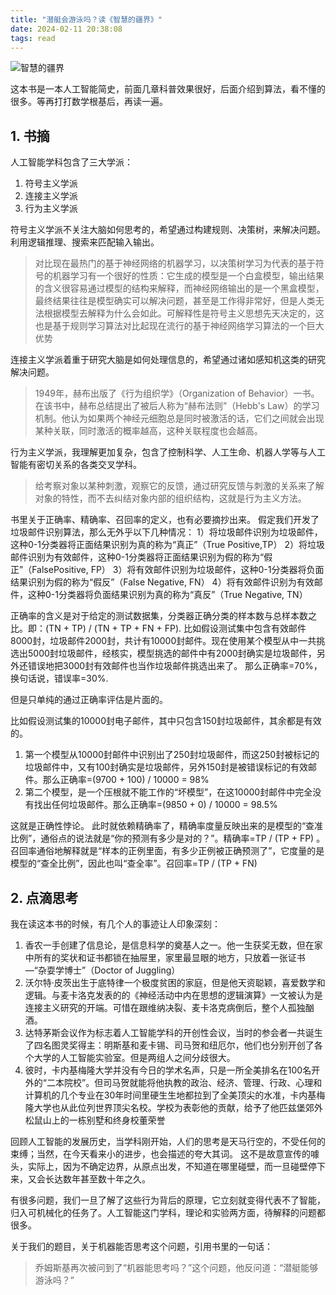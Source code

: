 ```yaml
---
title: "潜艇会游泳吗？读《智慧的疆界》"
date: 2024-02-11 20:38:08
tags: read
---
```

![智慧的疆界](https://izualzhy.cn/assets/images/book/s29923729.jpg)

这本书是一本人工智能简史，前面几章科普效果很好，后面介绍到算法，看不懂的很多。等再打打数学根基后，再读一遍。


## 1. 书摘

人工智能学科包含了三大学派：
1. 符号主义学派
2. 连接主义学派
3. 行为主义学派

符号主义学派不关注大脑如何思考的，希望通过构建规则、决策树，来解决问题。利用逻辑推理、搜索来匹配输入输出。

> 对比现在最热门的基于神经网络的机器学习，以决策树学习为代表的基于符号的机器学习有一个很好的性质：它生成的模型是一个白盒模型，输出结果的含义很容易通过模型的结构来解释，而神经网络输出的是一个黑盒模型，最终结果往往是模型确实可以解决问题，甚至是工作得非常好，但是人类无法根据模型去解释为什么会如此。可解释性是符号主义思想先天决定的，这也是基于规则学习算法对比起现在流行的基于神经网络学习算法的一个巨大优势

连接主义学派着重于研究大脑是如何处理信息的，希望通过诸如感知机这类的研究解决问题。

> 1949年，赫布出版了《行为组织学》（Organization of Behavior）一书。在该书中，赫布总结提出了被后人称为“赫布法则”（Hebb's Law）的学习机制。他认为如果两个神经元细胞总是同时被激活的话，它们之间就会出现某种关联，同时激活的概率越高，这种关联程度也会越高。

行为主义学派，我理解更加复杂，包含了控制科学、人工生命、机器人学等与人工智能有密切关系的各类交叉学科。

> 给考察对象以某种刺激，观察它的反馈，通过研究反馈与刺激的关系来了解对象的特性，而不去纠结对象内部的组织结构，这就是行为主义方法。

书里关于正确率、精确率、召回率的定义，也有必要摘抄出来。 假定我们开发了垃圾邮件识别算法，那么无外乎以下几种情况：
1）将垃圾邮件识别为垃圾邮件，这种0-1分类器将正面结果识别为真的称为“真正”（True Positive,TP）
2）将垃圾邮件识别为有效邮件，这种0-1分类器将正面结果识别为假的称为“假正”（FalsePositive, FP）
3）将有效邮件识别为垃圾邮件，这种0-1分类器将负面结果识别为假的称为“假反”（False Negative, FN）
4）将有效邮件识别为有效邮件，这种0-1分类器将负面结果识别为真的称为“真反”（True Negative, TN）

正确率的含义是对于给定的测试数据集，分类器正确分类的样本数与总样本数之比。即：(TN + TP) / (TN + TP + FN + FP). 比如假设测试集中包含有效邮件8000封，垃圾邮件2000封，共计有10000封邮件。现在使用某个模型从中一共挑选出5000封垃圾邮件，经核实，模型挑选的邮件中有2000封确实是垃圾邮件，另外还错误地把3000封有效邮件也当作垃圾邮件挑选出来了。 那么正确率=70%，换句话说，错误率=30%.

但是只单纯的通过正确率评估是片面的。

比如假设测试集的10000封电子邮件，其中只包含150封垃圾邮件，其余都是有效的。
1. 第一个模型从10000封邮件中识别出了250封垃圾邮件，而这250封被标记的垃圾邮件中，又有100封确实是垃圾邮件，另外150封是被错误标记的有效邮件。那么正确率=(9700 + 100) / 10000 = 98%
2. 第二个模型，是一个压根就不能工作的“坏模型”，在这10000封邮件中完全没有找出任何垃圾邮件。那么正确率=(9850 + 0) / 10000 = 98.5%

这就是正确性悖论。 此时就依赖精确率了，精确率度量反映出来的是模型的“查准比例”，通俗点的说法就是“你的预测有多少是对的？”。精确率=TP / (TP + FP) 。 召回率通俗地解释就是“样本的正例里面，有多少正例被正确预测了”，它度量的是模型的“查全比例”，因此也叫“查全率”。召回率=TP / (TP + FN)

## 2. 点滴思考

我在读这本书的时候，有几个人的事迹让人印象深刻：
1. 香农一手创建了信息论，是信息科学的奠基人之一。他一生获奖无数，但在家中所有的奖状和证书都锁在抽屉里，家里最显眼的地方，只放着一张证书—“杂耍学博士”（Doctor of Juggling）
2. 沃尔特·皮茨出生于底特律一个极度贫困的家庭，但是他天资聪颖，喜爱数学和逻辑。与麦卡洛克发表的的《神经活动中内在思想的逻辑演算》一文被认为是连接主义研究的开端。可惜在跟维纳决裂、麦卡洛克病倒后，整个人孤独酗酒。
3. 达特茅斯会议作为标志着人工智能学科的开创性会议，当时的参会者一共诞生了四名图灵奖得主：明斯基和麦卡锡、司马贺和纽厄尔，他们也分别开创了各个大学的人工智能实验室。但是两组人之间分歧很大。
4. 彼时，卡内基梅隆大学并没有今日的学术名声，只是一所全美排名在100名开外的“二本院校”。但司马贺就能将他执教的政治、经济、管理、行政、心理和计算机的几个专业在30年时间里硬生生地都拉到了全美顶尖的水准，卡内基梅隆大学也从此位列世界顶尖名校。学校为表彰他的贡献，给予了他匹兹堡郊外松鼠山上的一栋别墅和终身校董荣誉

回顾人工智能的发展历史，当学科刚开始，人们的思考是天马行空的，不受任何的束缚；当然，在今天看来小的进步，也会描述的夸大其词。 这不是故意宣传的噱头，实际上，因为不确定边界，从原点出发，不知道在哪里碰壁，而一旦碰壁停下来，又会长达数年甚至数十年之久。

有很多问题，我们一旦了解了这些行为背后的原理，它立刻就变得代表不了智能，归入可机械化的任务了。人工智能这门学科，理论和实验两方面，待解释的问题都很多。

关于我们的题目，关于机器能否思考这个问题，引用书里的一句话：

> 乔姆斯基再次被问到了“机器能思考吗？”这个问题，他反问道：“潜艇能够游泳吗？”
